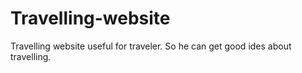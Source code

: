 # Travelling-website
Travelling website useful for traveler. So he can get good ides about travelling.
